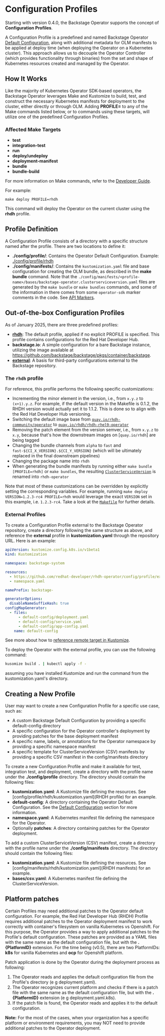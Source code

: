 # Configuration Profiles

Starting with version 0.4.0, the Backstage Operator supports the concept of **Configuration Profiles**.

A Configuration Profile is a predefined and named Backstage Operator [Default Configuration](configuration.md#default-configuration), along with additional metadata for OLM manifests to be applied at deploy time (when deploying the Operator on a Kubernetes cluster). This approach allows us to decouple the Operator Controller (which provides functionality through binaries) from the set and shape of Kubernetes resources created and managed by the Operator.

## How It Works

Like the majority of Kubernetes Operator SDK-based operators, the Backstage Operator leverages Make and Kustomize to build, test, and construct the necessary Kubernetes manifests for deployment to the cluster, either directly or through OLM. Adding **PROFILE=<profile-name>** to any of the Make commands listed below, or to commands using these targets, will utilize one of the predefined Configuration Profiles.

### Affected Make Targets

* **test**
* **integration-test**
* **run**
* **deploy/undeploy**
* **deployment-manifest**
* **bundle**
* **bundle-build**

For more information on Make commands, refer to the [Developer Guide](developer.md).

For example:

```
make deploy PROFILE=rhdh
```

This command will deploy the Operator on the current cluster using the **rhdh** profile.

## Profile Definition

A Configuration Profile consists of a directory with a specific structure named after the profile. There are two locations to define it:

* **./config/profile/<profile-name>**: Contains the Operator Default Configuration. Example: [./config/profile/rhdh](../config/profile/rhdh)
* **./config/manifests/<profile-name>**: Contains the `kustomization.yaml` file and base configuration for creating the OLM bundle, as described in the **make bundle** command. Note that the `./config/manifests/<profile-name>/bases/backstage-operator.clusterserviceversion.yaml` files are generated by the `make bundle` or `make bundles` commands, and some of the information in there comes from some `operator-sdk` marker comments in the code. See [API Markers](https://sdk.operatorframework.io/docs/building-operators/golang/references/markers/).

## Out-of-the-box Configuration Profiles

As of January 2025, there are three predefined profiles:

* [**rhdh**](#the-rhdh-profile): The default profile, applied if no explicit PROFILE is specified. This profile contains configurations for the Red Hat Developer Hub.
* **backstage.io**: A simple configuration for a bare Backstage instance, utilizing the image available at https://github.com/backstage/backstage/pkgs/container/backstage.
* [**external**](#external-profiles): A basis for third-party configurations external to the Backstage repository.

### The `rhdh` profile

For reference, this profile performs the following specific customizations:

* Incrementing the minor element in the version, i.e., from `x.y.z` to `(x+1).y.z`. For example, if the default version in the Makefile is 0.1.2, the RHDH version would actually set it to 1.1.2. This is done so to align with the Red Hat Developer Hub versioning.
* Switching the default image base from [`quay.io/rhdh-community/operator`](https://quay.io/rhdh-community/operator) to [`quay.io/rhdh/rhdh-rhel9-operator`](https://quay.io/rhdh/rhdh-rhel9-operator)
* Removing the patch element from the version semver, i.e., from `x.y.z` to `x.y`, because that's how the downstream images on [`quay.io/rhdh`] are being tagged
* Changing the bundle channels from `alpha` to `fast` and `fast-${CI_X_VERSION}.${CI_Y_VERSION}` (which will be ultimately replaced in the final downstream pipelines)
* Changing the package name into `rhdh`
* When generating the bundle manifests by running either `make bundle [PROFILE=rhdh]` or `make bundles`, the resulting [`ClusterServiceVersion`](https://sdk.operatorframework.io/docs/olm-integration/generation/#clusterserviceversion-manifests) is renamed into `rhdh-operator`

Note that most of these customizations can be overridden by explicitly setting the corresponding variables.
For example, running `make deploy VERSION=1.2.3-rc4 PROFILE=rhdh` would leverage the exact `VERSION` set in this example, i.e. `1.2.3-rc4`.
Take a look at the [`Makefile`](../Makefile) for further details.

### External Profiles
To create a Configuration Profile external to the Backstage Operator repository, create a directory following the same structure as above, and reference the **external** profile in **kustomization.yaml** through the repository URL. Here is an example:

```yaml
apiVersion: kustomize.config.k8s.io/v1beta1
kind: Kustomization

namespace: backstage-system

resources:
  - https://github.com/redhat-developer/rhdh-operator/config/profile/external
  - namespace.yaml

namePrefix: backstage-

generatorOptions:
  disableNameSuffixHash: true
configMapGenerator:
  - files:
      - default-config/deployment.yaml
      - default-config/service.yaml
      - default-config/app-config.yaml
    name: default-config
```
See more about how to [reference remote target in Kustomize](https://github.com/kubernetes-sigs/kustomize/blob/master/examples/remoteBuild.md).

To deploy the Operator with the external profile, you can use the following command:

```bash
kusomize build . | kubectl apply -f -
```
assuming you have installed Kustomize and run the command from the kustomization.yaml's directory.

## Creating a New Profile
User may want to create a new Configuration Profile for a specific use case, such as:
* A custom Backstage Default Configuration by providing a specific default-config directory
* A specific configuration for the Operator controller's deployment by providing patches for the base deployment manifest
* A specific name, labels, or annotations for the Operator namespace by providing a specific namespace manifest
* A specific template for ClusterServiceVersion (CSV) manifests by providing a specific CSV manifest in the config/manifests directory

To create a new Configuration Profile and make it available for test, integration test, and deployment, create a directory with the profile name under the **./config/profile** directory. The directory should contain the following files:
* **kustomization.yaml**: A Kustomize file defining the resources. See [config/profile/rhdh/kustomization.yaml](RHDH profile) for an example.
* **default-config**: A directory containing the Operator Default Configuration. See the [Default Configuration](configuration.md#default-configuration) section for more information.
* **namespace.yaml**: A Kubernetes manifest file defining the namespace for the Operator.
* Optionally **patches**: A directory containing patches for the Operator deployment.

To add a custom ClusterServiceVersion (CSV) manifest, create a directory with the profile name under the **./config/manifests** directory. The directory should contain the following files:
* **kustomization.yaml**: A Kustomize file defining the resources. See [config/manifests/rhdh/kustomization.yaml](RHDH manifests) for an example.
* **bases/csv.yaml**: A Kubernetes manifest file defining the ClusterServiceVersion.


## Platform patches

Certain Profiles may need additional patches to the Operator default configuration. For example, the Red Hat Developer Hub (RHDH) Profile requires additional patches to the Operator deployment manifest to work correctly with container's filesystem on vanilla Kubernetes vs Openshift.
For this purpose, the Operator provides a way to apply additional patches to the Profile's default configuration. These patches are provided as a YAML files with the same name as the default configuration file, but with the **.{PlatformID}** extension.
For the time being (v0.5), there are two PlatformIDs: **k8s** for vanilla Kubernetes and **ocp** for Openshift platform.

Patch application is done by the Operator during the deployment process as following:
1. The Operator reads and applies the default configuration file from the Profile's directory (e g deployment.yaml).
2. The Operator recognizes current platform and checks if there is a patch file with the same name as the default configuration file, but with the **.{PlatformID}** extension (e g deployment.yaml.k8s).
3. If the patch file is found, the Operator reads and applies it to the default configuration.

**Note:** For the most of the cases, when your organization has a specific platform or environment requirements, you may NOT need to provide additional patches to the Operator deployment. 
